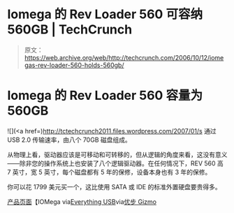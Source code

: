 # Iomega 的 Rev Loader 560 可容纳 560GB | TechCrunch

> 原文：<https://web.archive.org/web/http://techcrunch.com/2006/10/12/iomegas-rev-loader-560-holds-560gb/>

# Iomega 的 Rev Loader 560 容量为 560GB

![](<a href=)http://tctechcrunch2011.files.wordpress.com/2007/01/s 通过 USB 2.0 传输速率，由八个 70GB 磁盘组成。

从物理上看，驱动器应该是可移动和可转移的，但从逻辑的角度来看，这没有意义——除非您的操作系统上也安装了八个逻辑驱动器。在任何情况下，REV 560 高 7 英寸，宽 5 英寸，每个磁盘都有 5 年的保修，设备本身也有 3 年的保修。

你可以花 1799 美元买一个，这比使用 SATA 或 IDE 的标准外置硬盘要贵得多。

[产品页面](https://web.archive.org/web/20130627210245/http://www.iomega.com/direct/products/detail.jsp?PRODUCT%3C%3Eprd_id=41523475&FOLDER%3C%3Efolder_id=27324929&ASSORTMENT%3C%3East_id=63191&bmUID=1160577900770)【IOMega via[Everything USB](https://web.archive.org/web/20130627210245/http://www.everythingusb.com/iomega_usb_rev_loader_560.html)via[优步 Gizmo](https://web.archive.org/web/20130627210245/http://www.ubergizmo.com/15/archives/2006/10/iomega_updates_rev_loader_280.html)